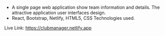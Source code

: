 * A single page web application show team information and details. The attractive application user interfaces design.
* React, Bootstrap, Netlify, HTML5, CSS Technologies used.

Live Link: https://clubmanager.netlify.app
